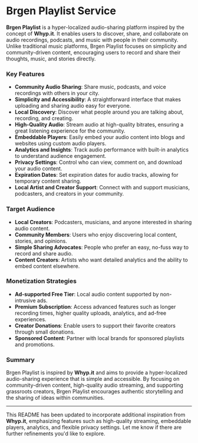 # Brgen Playlist Service

**Brgen Playlist** is a hyper-localized audio-sharing platform inspired by the concept of **Whyp.it**. It enables users to discover, share, and collaborate on audio recordings, podcasts, and music with people in their community. Unlike traditional music platforms, Brgen Playlist focuses on simplicity and community-driven content, encouraging users to record and share their thoughts, music, and stories directly.

### Key Features

- **Community Audio Sharing**: Share music, podcasts, and voice recordings with others in your city.
- **Simplicity and Accessibility**: A straightforward interface that makes uploading and sharing audio easy for everyone.
- **Local Discovery**: Discover what people around you are talking about, recording, and creating.
- **High-Quality Audio**: Stream audio at high-quality bitrates, ensuring a great listening experience for the community.
- **Embeddable Players**: Easily embed your audio content into blogs and websites using custom audio players.
- **Analytics and Insights**: Track audio performance with built-in analytics to understand audience engagement.
- **Privacy Settings**: Control who can view, comment on, and download your audio content.
- **Expiration Dates**: Set expiration dates for audio tracks, allowing for temporary content sharing.
- **Local Artist and Creator Support**: Connect with and support musicians, podcasters, and creators in your community.

### Target Audience

- **Local Creators**: Podcasters, musicians, and anyone interested in sharing audio content.
- **Community Members**: Users who enjoy discovering local content, stories, and opinions.
- **Simple Sharing Advocates**: People who prefer an easy, no-fuss way to record and share audio.
- **Content Creators**: Artists who want detailed analytics and the ability to embed content elsewhere.

### Monetization Strategies

- **Ad-supported Free Tier**: Local audio content supported by non-intrusive ads.
- **Premium Subscription**: Access advanced features such as longer recording times, higher quality uploads, analytics, and ad-free experiences.
- **Creator Donations**: Enable users to support their favorite creators through small donations.
- **Sponsored Content**: Partner with local brands for sponsored playlists and promotions.

### Summary

Brgen Playlist is inspired by **Whyp.it** and aims to provide a hyper-localized audio-sharing experience that is simple and accessible. By focusing on community-driven content, high-quality audio streaming, and supporting grassroots creators, Brgen Playlist encourages authentic storytelling and the sharing of ideas within communities.

---

This README has been updated to incorporate additional inspiration from **Whyp.it**, emphasizing features such as high-quality streaming, embeddable players, analytics, and flexible privacy settings. Let me know if there are further refinements you'd like to explore.

